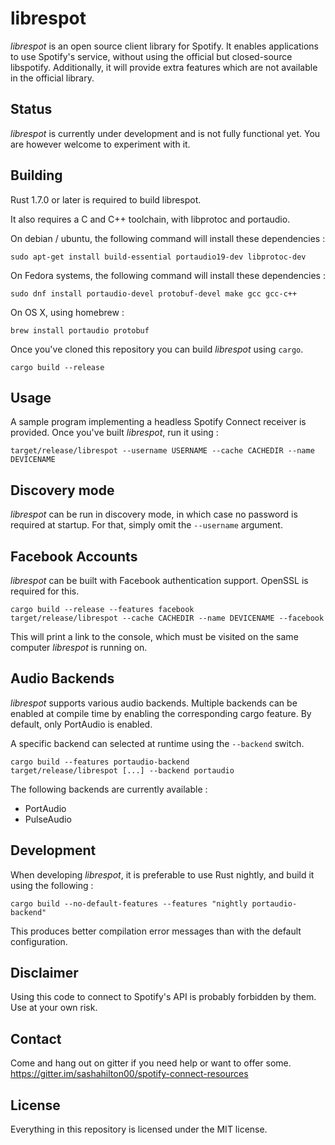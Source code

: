 # librespot
*librespot* is an open source client library for Spotify. It enables
applications to use Spotify's service, without using the official but
closed-source libspotify. Additionally, it will provide extra features
which are not available in the official library.

## Status
*librespot* is currently under development and is not fully functional yet. You
are however welcome to experiment with it.

## Building
Rust 1.7.0 or later is required to build librespot.

It also requires a C and C++ toolchain, with libprotoc and portaudio.

On debian / ubuntu, the following command will install these dependencies :
```shell
sudo apt-get install build-essential portaudio19-dev libprotoc-dev
```

On Fedora systems, the following command will install these dependencies :
```shell
sudo dnf install portaudio-devel protobuf-devel make gcc gcc-c++
```

On OS X, using homebrew :
```shell
brew install portaudio protobuf
```

Once you've cloned this repository you can build *librespot* using `cargo`.
```shell
cargo build --release
```

## Usage
A sample program implementing a headless Spotify Connect receiver is provided.
Once you've built *librespot*, run it using :
```shell
target/release/librespot --username USERNAME --cache CACHEDIR --name DEVICENAME
```

## Discovery mode
*librespot* can be run in discovery mode, in which case no password is required at startup.
For that, simply omit the `--username` argument.

## Facebook Accounts
*librespot* can be built with Facebook authentication support. OpenSSL is required for this.

```shell
cargo build --release --features facebook
target/release/librespot --cache CACHEDIR --name DEVICENAME --facebook
```

This will print a link to the console, which must be visited on the same computer *librespot* is running on.

## Audio Backends
*librespot* supports various audio backends. Multiple backends can be enabled at compile time by enabling the
corresponding cargo feature. By default, only PortAudio is enabled.

A specific backend can selected at runtime using the `--backend` switch.

```shell
cargo build --features portaudio-backend
target/release/librespot [...] --backend portaudio
```

The following backends are currently available :
- PortAudio 
- PulseAudio

## Development
When developing *librespot*, it is preferable to use Rust nightly, and build it using the following :
```shell
cargo build --no-default-features --features "nightly portaudio-backend"
```

This produces better compilation error messages than with the default configuration.

## Disclaimer
Using this code to connect to Spotify's API is probably forbidden by them.
Use at your own risk.

## Contact
Come and hang out on gitter if you need help or want to offer some.
https://gitter.im/sashahilton00/spotify-connect-resources

## License
Everything in this repository is licensed under the MIT license.

